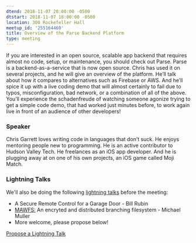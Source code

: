 ```yaml
---
dtend: 2018-11-07 20:00:00 -0500
dtstart: 2018-11-07 18:00:00 -0500
location: 300 Rockefeller Hall
meetup_id: '255164460'
title: Overview of the Parse Backend Platform
type: meeting
---
```


If you are interested in an open source, scalable app backend that
requires almost no code, setup, or maintenance, you should check out
Parse. Parse is a backend-as-a-service that is now open source. Chris
has used it on several projects, and he will give an overview of the
platform. He’ll talk about how it compares to alternatives such as
Firebase or AWS. And he’ll spice it up with a live coding demo that
will almost certainly to fail due to typos, misconfiguration, bad
network, or a combination of all of the above. You’ll experience the
schadenfreude of watching someone agonize trying to get a simple code
demo, that had worked just minutes before, to work again live in front
of an audience of other developers!

### Speaker ###

Chris Garrett loves writing code in languages that don’t suck. He
enjoys mentoring people new to programming. He is an active
contributor to Hudson Valley Tech. He freelances as an iOS app
developer. And he is plugging away at on one of his own projects, an
iOS game called Moji Match.

### Lightning Talks ###

We'll also be doing the
following [lightning talks](/lightning-talks.html) before the meeting:

* A Secure Remote Control for a Garage Door - Bill Rubin
* <a href="https://github.com/google/mawfs">MAWFS:</a> An encryted and distributed branching filesystem - Michael Muller
* More welcome, please propose below!

<a class="btn btn-default btn-hvopen"
  href="mailto:sean@dague.net?cc=matthias.a.johnson@gmail.com&subject=HV%20Open%20Lightning%20Talk%20Submission"
  role="button">Propose
  a Lightning Talk</a>
